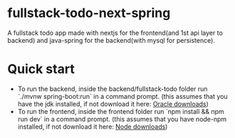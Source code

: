 # fullstack-todo-next-spring
A fullstack todo app made with nextjs for the frontend(and 1st api layer to backend) and java-spring for the backend(with mysql for persistence).
# Quick start
<ul>
<li>To run the backend, inside the backend/fullstack-todo folder run `./mvnw spring-boot:run` in a command prompt. (this assumes that you have the jdk installed, if not download it here: <a href="https://www.oracle.com/java/technologies/downloads/">Oracle downloads</a>)</li>
<li>To run the frontend, inside the frontend folder run `npm install && npm run dev` in a command prompt. (this assumes that you have node-npm installed, if not download it here: <a href="https://nodejs.org/en/download/">Node downloads</a>)</li>
</ul>
